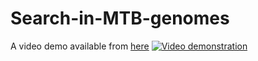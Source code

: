 # Search-in-MTB-genomes




A video demo available from [here](http://www.youtube.com/watch?v=tuSEmQGKez4&feature)
[![Video demonstration](https://img.youtube.com/vi/tuSEmQGKez4/0.jpg)](http://www.youtube.com/watch?v=tuSEmQGKez4&feature)

